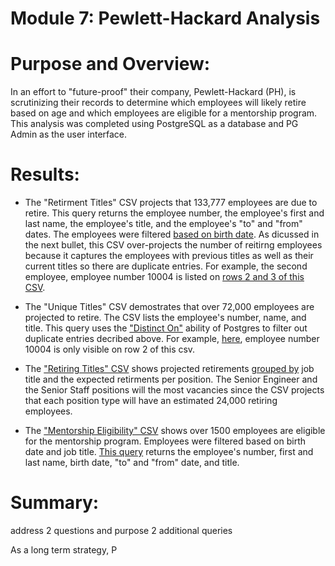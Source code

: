# Module 7: Pewlett-Hackard Analysis

# Purpose and Overview:
In an effort to "future-proof" their company, Pewlett-Hackard (PH), is scrutinizing their records to determine which employees will likely retire based on age and which employees are eligible for a mentorship program.  This analysis was completed using PostgreSQL as a database and PG Admin as the user interface.

# Results: 

* The "Retirment Titles" CSV projects that 133,777 employees are due to retire.  This query returns the employee number, the employee's first and last name, the employee's title, and the employee's "to" and "from" dates.  The employees were filtered [based on birth date](https://github.com/laurlen2112/Pewlett-Hackard-Analysis/blob/main/resources/del_1_retirement_code.png).  As dicussed in the next bullet, this CSV over-projects the number of reitirng employees because it captures the employees with previous titles as well as their current titles so there are duplicate entries.  For example, the second employee, employee number 10004 is listed on [rows 2 and 3 of this CSV](https://github.com/laurlen2112/Pewlett-Hackard-Analysis/blob/main/resources/retirement_titles_CSV.png).

* The "Unique Titles" CSV demostrates that over 72,000 employees are projected to retire.  The CSV lists the employee's number, name, and title.  This query uses the ["Distinct On"](https://github.com/laurlen2112/Pewlett-Hackard-Analysis/blob/main/resources/del_%201_unique_titles_code.png) ability of Postgres to filter out duplicate entries decribed above.  For example, [here](https://github.com/laurlen2112/Pewlett-Hackard-Analysis/blob/main/resources/unique_titles_csv.png), employee number 10004 is only visible on row 2 of this csv.

* The ["Retiring Titles" CSV](https://github.com/laurlen2112/Pewlett-Hackard-Analysis/blob/main/resources/retiring%20titles.png) shows projected retirements [grouped by](https://github.com/laurlen2112/Pewlett-Hackard-Analysis/blob/main/resources/del_1_count_code.png) job title and the expected retirments per position.  The Senior Engineer and the Senior Staff positions will the most vacancies since the CSV projects that each position type will have an estimated 24,000 retiring employees.

* The ["Mentorship Eligibility" CSV](https://github.com/laurlen2112/Pewlett-Hackard-Analysis/blob/main/resources/mentorship_elig.png) shows over 1500 employees are eligible for the mentorship program.  Employees were filtered based on birth date and job title.  [This query](https://github.com/laurlen2112/Pewlett-Hackard-Analysis/blob/main/resources/del_2_code.png) returns the employee's number, first and last name, birth date, "to" and "from" date, and title.  


# Summary:

address 2 questions and purpose 2 additional queries

As a long term strategy, P
